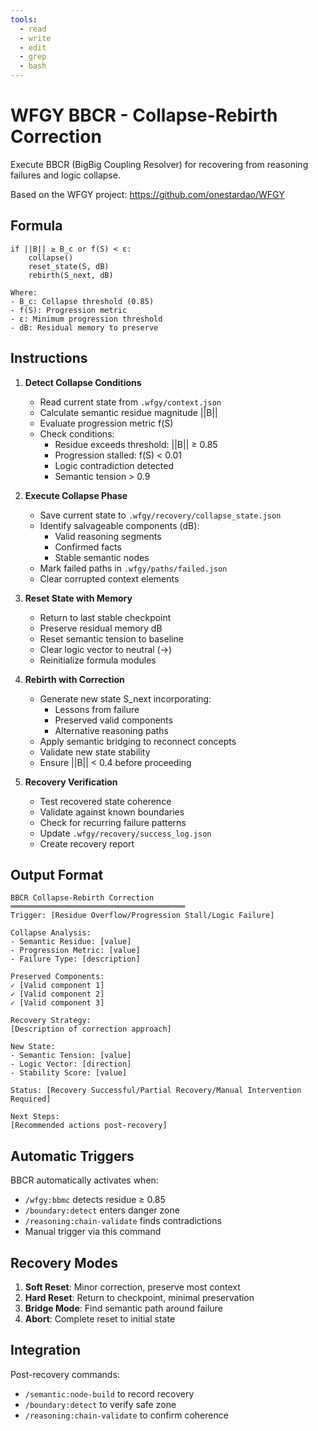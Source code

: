 ```yaml
---
tools:
  - read
  - write
  - edit
  - grep
  - bash
---
```


# WFGY BBCR - Collapse-Rebirth Correction

Execute BBCR (BigBig Coupling Resolver) for recovering from reasoning failures and logic collapse.

Based on the WFGY project: https://github.com/onestardao/WFGY

## Formula

```
if ||B|| ≥ B_c or f(S) < ε:
    collapse()
    reset_state(S, dB)
    rebirth(S_next, dB)

Where:
- B_c: Collapse threshold (0.85)
- f(S): Progression metric
- ε: Minimum progression threshold
- dB: Residual memory to preserve
```

## Instructions

1. **Detect Collapse Conditions**
   - Read current state from `.wfgy/context.json`
   - Calculate semantic residue magnitude ||B||
   - Evaluate progression metric f(S)
   - Check conditions:
     * Residue exceeds threshold: ||B|| ≥ 0.85
     * Progression stalled: f(S) < 0.01
     * Logic contradiction detected
     * Semantic tension > 0.9

2. **Execute Collapse Phase**
   - Save current state to `.wfgy/recovery/collapse_state.json`
   - Identify salvageable components (dB):
     * Valid reasoning segments
     * Confirmed facts
     * Stable semantic nodes
   - Mark failed paths in `.wfgy/paths/failed.json`
   - Clear corrupted context elements

3. **Reset State with Memory**
   - Return to last stable checkpoint
   - Preserve residual memory dB
   - Reset semantic tension to baseline
   - Clear logic vector to neutral (→)
   - Reinitialize formula modules

4. **Rebirth with Correction**
   - Generate new state S_next incorporating:
     * Lessons from failure
     * Preserved valid components
     * Alternative reasoning paths
   - Apply semantic bridging to reconnect concepts
   - Validate new state stability
   - Ensure ||B|| < 0.4 before proceeding

5. **Recovery Verification**
   - Test recovered state coherence
   - Validate against known boundaries
   - Check for recurring failure patterns
   - Update `.wfgy/recovery/success_log.json`
   - Create recovery report

## Output Format

```
BBCR Collapse-Rebirth Correction
═══════════════════════════════════════
Trigger: [Residue Overflow/Progression Stall/Logic Failure]

Collapse Analysis:
- Semantic Residue: [value]
- Progression Metric: [value]
- Failure Type: [description]

Preserved Components:
✓ [Valid component 1]
✓ [Valid component 2]
✓ [Valid component 3]

Recovery Strategy:
[Description of correction approach]

New State:
- Semantic Tension: [value]
- Logic Vector: [direction]
- Stability Score: [value]

Status: [Recovery Successful/Partial Recovery/Manual Intervention Required]

Next Steps:
[Recommended actions post-recovery]
```

## Automatic Triggers

BBCR automatically activates when:
- `/wfgy:bbmc` detects residue ≥ 0.85
- `/boundary:detect` enters danger zone
- `/reasoning:chain-validate` finds contradictions
- Manual trigger via this command

## Recovery Modes

1. **Soft Reset**: Minor correction, preserve most context
2. **Hard Reset**: Return to checkpoint, minimal preservation
3. **Bridge Mode**: Find semantic path around failure
4. **Abort**: Complete reset to initial state

## Integration

Post-recovery commands:
- `/semantic:node-build` to record recovery
- `/boundary:detect` to verify safe zone
- `/reasoning:chain-validate` to confirm coherence